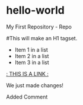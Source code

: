 # hello-world
My First Repository - Repo

#This will make an H1 tagset.

- Item 1 in a list
- Item 2 in a list
- Item 3 in a list

[: THIS IS A LINK :](http://www.southhills.edu)

We just made changes!

Added Comment
